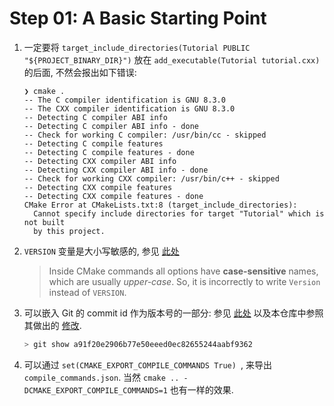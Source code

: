# Step 01: A Basic Starting Point

1. 一定要将 `target_include_directories(Tutorial PUBLIC "${PROJECT_BINARY_DIR}")` 放在 `add_executable(Tutorial tutorial.cxx)` 的后面, 不然会报出如下错误:

   ````
   ❯ cmake .
   -- The C compiler identification is GNU 8.3.0
   -- The CXX compiler identification is GNU 8.3.0
   -- Detecting C compiler ABI info
   -- Detecting C compiler ABI info - done
   -- Check for working C compiler: /usr/bin/cc - skipped
   -- Detecting C compile features
   -- Detecting C compile features - done
   -- Detecting CXX compiler ABI info
   -- Detecting CXX compiler ABI info - done
   -- Check for working CXX compiler: /usr/bin/c++ - skipped
   -- Detecting CXX compile features
   -- Detecting CXX compile features - done
   CMake Error at CMakeLists.txt:8 (target_include_directories):
     Cannot specify include directories for target "Tutorial" which is not built
     by this project.
   ````

2. `VERSION` 变量是大小写敏感的, 参见 [此处](https://stackoverflow.com/a/61814315/13206417)

   > Inside CMake commands all options have **case-sensitive** names, which are usually *upper-case*. So, it is incorrectly to write `Version` instead of `VERSION`.

3. 可以嵌入 Git 的 commit id 作为版本号的一部分:
   参见 [此处](https://jonathanhamberg.com/post/cmake-embedding-git-hash/) 以及本仓库中参照其做出的 [修改](https://github.com/black-desk/cmake-pratice/commit/a91f20e2906b77e50eeed0ec82655244aabf9362).

   ```bash
   > git show a91f20e2906b77e50eeed0ec82655244aabf9362
   ```

4. 可以通过 `set(CMAKE_EXPORT_COMPILE_COMMANDS True) `, 来导出 `compile_commands.json`.
   当然 `cmake .. -DCMAKE_EXPORT_COMPILE_COMMANDS=1` 也有一样的效果.

